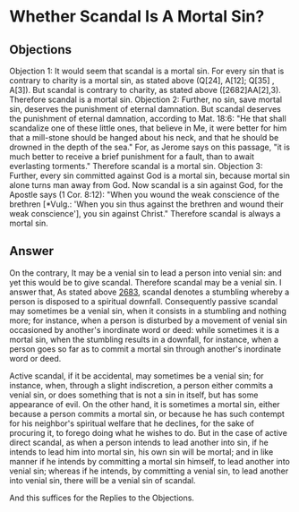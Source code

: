 # Whether Scandal Is A Mortal Sin?
## Objections
Objection 1: It would seem that scandal is a mortal sin. For every sin that is contrary to charity is a mortal sin, as stated above (Q[24], A[12]; Q[35] , A[3]). But scandal is contrary to charity, as stated above ([2682]AA[2],3). Therefore scandal is a mortal sin.
Objection 2: Further, no sin, save mortal sin, deserves the punishment of eternal damnation. But scandal deserves the punishment of eternal damnation, according to Mat. 18:6: "He that shall scandalize one of these little ones, that believe in Me, it were better for him that a mill-stone should be hanged about his neck, and that he should be drowned in the depth of the sea." For, as Jerome says on this passage, "it is much better to receive a brief punishment for a fault, than to await everlasting torments." Therefore scandal is a mortal sin.
Objection 3: Further, every sin committed against God is a mortal sin, because mortal sin alone turns man away from God. Now scandal is a sin against God, for the Apostle says (1 Cor. 8:12): "When you wound the weak conscience of the brethren [*Vulg.: 'When you sin thus against the brethren and wound their weak conscience'], you sin against Christ." Therefore scandal is always a mortal sin.
## Answer
On the contrary, It may be a venial sin to lead a person into venial sin: and yet this would be to give scandal. Therefore scandal may be a venial sin.
I answer that, As stated above [2683](A[1]), scandal denotes a stumbling whereby a person is disposed to a spiritual downfall. Consequently passive scandal may sometimes be a venial sin, when it consists in a stumbling and nothing more; for instance, when a person is disturbed by a movement of venial sin occasioned by another's inordinate word or deed: while sometimes it is a mortal sin, when the stumbling results in a downfall, for instance, when a person goes so far as to commit a mortal sin through another's inordinate word or deed.

Active scandal, if it be accidental, may sometimes be a venial sin; for instance, when, through a slight indiscretion, a person either commits a venial sin, or does something that is not a sin in itself, but has some appearance of evil. On the other hand, it is sometimes a mortal sin, either because a person commits a mortal sin, or because he has such contempt for his neighbor's spiritual welfare that he declines, for the sake of procuring it, to forego doing what he wishes to do. But in the case of active direct scandal, as when a person intends to lead another into sin, if he intends to lead him into mortal sin, his own sin will be mortal; and in like manner if he intends by committing a mortal sin himself, to lead another into venial sin; whereas if he intends, by committing a venial sin, to lead another into venial sin, there will be a venial sin of scandal.

And this suffices for the Replies to the Objections.